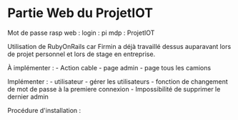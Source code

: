 # Partie Web du ProjetIOT
Mot de passe rasp web :
login :     pi
mdp :       ProjetIOT

Utilisation de RubyOnRails car Firmin a déjà travaillé dessus auparavant lors de projet personnel et lors de stage en entreprise.

À implémenter :
    - Action cable
    - page admin
    - page tous les camions

Implémenter :
    - utilisateur
    - gérer les utilisateurs
    - fonction de changement de mot de passe à la premiere connexion
    - Impossibilité de supprimer le dernier admin

Procédure d'installation :